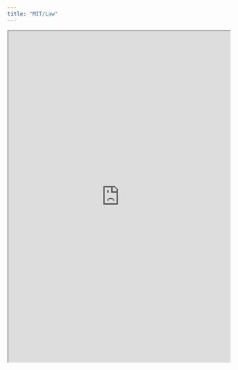 ```yaml
---
title: "MIT/Law"
---
```




<iframe height="750" width="100%" src="https://ewelton.github.io/ktest/wiki.html#MIT/Law"></iframe>
